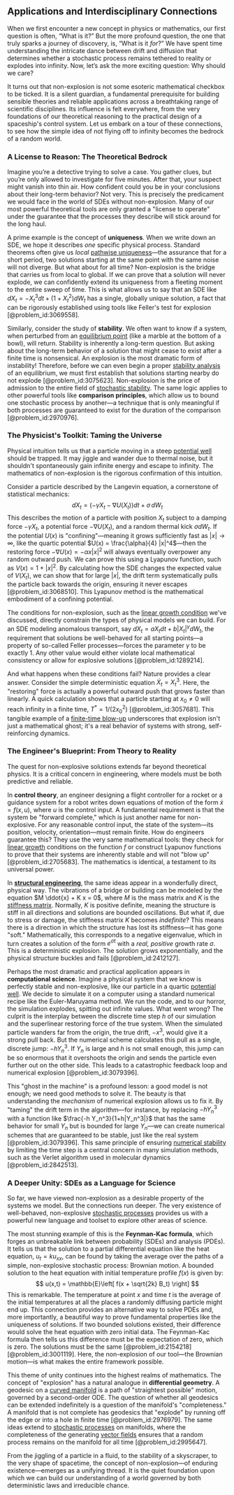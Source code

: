 ## Applications and Interdisciplinary Connections

When we first encounter a new concept in physics or mathematics, our first question is often, “What is it?” But the more profound question, the one that truly sparks a journey of discovery, is, “What is it *for*?” We have spent time understanding the intricate dance between drift and diffusion that determines whether a stochastic process remains tethered to reality or explodes into infinity. Now, let’s ask the more exciting question: Why should we care?

It turns out that non-explosion is not some esoteric mathematical checkbox to be ticked. It is a silent guardian, a fundamental prerequisite for building sensible theories and reliable applications across a breathtaking range of scientific disciplines. Its influence is felt everywhere, from the very foundations of our theoretical reasoning to the practical design of a spaceship's control system. Let us embark on a tour of these connections, to see how the simple idea of not flying off to infinity becomes the bedrock of a random world.

### A License to Reason: The Theoretical Bedrock

Imagine you’re a detective trying to solve a case. You gather clues, but you’re only allowed to investigate for five minutes. After that, your suspect might vanish into thin air. How confident could you be in your conclusions about their long-term behavior? Not very. This is precisely the predicament we would face in the world of SDEs without non-explosion. Many of our most powerful theoretical tools are only granted a "license to operate" under the guarantee that the processes they describe will stick around for the long haul.

A prime example is the concept of **uniqueness**. When we write down an SDE, we hope it describes *one* specific physical process. Standard theorems often give us *local* [pathwise uniqueness](@article_id:267275)—the assurance that for a short period, two solutions starting at the same point with the same noise will not diverge. But what about for all time? Non-explosion is the bridge that carries us from local to global. If we can prove that a solution will never explode, we can confidently extend its uniqueness from a fleeting moment to the entire sweep of time. This is what allows us to say that an SDE like $dX_t = -X_t^3 dt + (1+X_t^2) dW_t$ has a single, globally unique solution, a fact that can be rigorously established using tools like Feller's test for explosion [@problem_id:3069558].

Similarly, consider the study of **stability**. We often want to know if a system, when perturbed from an [equilibrium point](@article_id:272211) (like a marble at the bottom of a bowl), will return. Stability is inherently a long-term question. But asking about the long-term behavior of a solution that might cease to exist after a finite time is nonsensical. An explosion is the most dramatic form of instability! Therefore, before we can even begin a proper [stability analysis](@article_id:143583) of an equilibrium, we must first establish that solutions starting nearby do not explode [@problem_id:3075623]. Non-explosion is the price of admission to the entire field of [stochastic stability](@article_id:196302). The same logic applies to other powerful tools like **comparison principles**, which allow us to bound one stochastic process by another—a technique that is only meaningful if both processes are guaranteed to exist for the duration of the comparison [@problem_id:2970976].

### The Physicist's Toolkit: Taming the Universe

Physical intuition tells us that a particle moving in a steep [potential well](@article_id:151646) should be trapped. It may jiggle and wander due to thermal noise, but it shouldn't spontaneously gain infinite energy and escape to infinity. The mathematics of non-explosion is the rigorous confirmation of this intuition.

Consider a particle described by the Langevin equation, a cornerstone of statistical mechanics:
$$
dX_{t}=\left(-\gamma X_{t}-\nabla U(X_{t})\right)dt+\sigma\, dW_{t}
$$
This describes the motion of a particle with position $X_t$ subject to a damping force $-\gamma X_t$, a potential force $-\nabla U(X_t)$, and a random thermal kick $\sigma dW_t$. If the potential $U(x)$ is "confining"—meaning it grows sufficiently fast as $|x| \to \infty$, like the quartic potential $U(x) = \frac{\alpha}{4} |x|^4$—then the restoring force $-\nabla U(x) = -\alpha x |x|^2$ will always eventually overpower any random outward push. We can prove this using a Lyapunov function, such as $V(x) = 1+|x|^2$. By calculating how the SDE changes the expected value of $V(X_t)$, we can show that for large $|x|$, the drift term systematically pulls the particle back towards the origin, ensuring it never escapes [@problem_id:3068510]. This Lyapunov method is the mathematical embodiment of a confining potential.

The conditions for non-explosion, such as the [linear growth condition](@article_id:201007) we've discussed, directly constrain the types of physical models we can build. For an SDE modeling anomalous transport, say $dX_t = a X_t dt + b |X_t|^\gamma dW_t$, the requirement that solutions be well-behaved for all starting points—a property of so-called Feller processes—forces the parameter $\gamma$ to be exactly $1$. Any other value would either violate local mathematical consistency or allow for explosive solutions [@problem_id:1289214].

And what happens when these conditions fail? Nature provides a clear answer. Consider the simple deterministic equation $\dot{X}_t = X_t^3$. Here, the "restoring" force is actually a powerful outward push that grows faster than linearly. A quick calculation shows that a particle starting at $x_0 \ne 0$ will reach infinity in a finite time, $T^* = 1/(2x_0^2)$ [@problem_id:3057681]. This tangible example of a [finite-time blow-up](@article_id:141285) underscores that explosion isn't just a mathematical ghost; it's a real behavior of systems with strong, self-reinforcing dynamics.

### The Engineer's Blueprint: From Theory to Reality

The quest for non-explosive solutions extends far beyond theoretical physics. It is a critical concern in engineering, where models must be both predictive and reliable.

In **control theory**, an engineer designing a flight controller for a rocket or a guidance system for a robot writes down equations of motion of the form $\dot{x} = f(x,u)$, where $u$ is the control input. A fundamental requirement is that the system be "forward complete," which is just another name for non-explosive. For any reasonable control input, the state of the system—its position, velocity, orientation—must remain finite. How do engineers guarantee this? They use the very same mathematical tools: they check for [linear growth](@article_id:157059) conditions on the function $f$ or construct Lyapunov functions to prove that their systems are inherently stable and will not "blow up" [@problem_id:2705683]. The mathematics is identical, a testament to its universal power.

In **[structural engineering](@article_id:151779)**, the same ideas appear in a wonderfully direct, physical way. The vibrations of a bridge or building can be modeled by the equation $M \ddot{x} + K x = 0$, where $M$ is the mass matrix and $K$ is the [stiffness matrix](@article_id:178165). Normally, $K$ is positive definite, meaning the structure is stiff in all directions and solutions are bounded oscillations. But what if, due to stress or damage, the stiffness matrix $K$ becomes *indefinite*? This means there is a direction in which the structure has lost its stiffness—it has gone "soft." Mathematically, this corresponds to a negative eigenvalue, which in turn creates a solution of the form $e^{\sigma t}$ with a *real, positive* growth rate $\sigma$. This is a deterministic explosion. The solution grows exponentially, and the physical structure buckles and fails [@problem_id:2412127].

Perhaps the most dramatic and practical application appears in **computational science**. Imagine a physical system that we know is perfectly stable and non-explosive, like our particle in a quartic [potential well](@article_id:151646). We decide to simulate it on a computer using a standard numerical recipe like the Euler-Maruyama method. We run the code, and to our horror, the simulation explodes, spitting out infinite values. What went wrong? The culprit is the interplay between the discrete time step $h$ of our simulation and the superlinear restoring force of the true system. When the simulated particle wanders far from the origin, the true drift, $-x^3$, would give it a strong pull back. But the numerical scheme calculates this pull as a single, discrete jump: $-h Y_n^3$. If $Y_n$ is large and $h$ is not small enough, this jump can be so enormous that it overshoots the origin and sends the particle even further out on the other side. This leads to a catastrophic feedback loop and numerical explosion [@problem_id:3079396].

This "ghost in the machine" is a profound lesson: a good model is not enough; we need good methods to solve it. The beauty is that understanding the *mechanism* of numerical explosion allows us to fix it. By "taming" the drift term in the algorithm—for instance, by replacing $-hY_n^3$ with a function like $\frac{-h Y_n^3}{1+h|Y_n^3|}$ that has the same behavior for small $Y_n$ but is bounded for large $Y_n$—we can create numerical schemes that are guaranteed to be stable, just like the real system [@problem_id:3079396]. This same principle of ensuring [numerical stability](@article_id:146056) by limiting the time step is a central concern in many simulation methods, such as the Verlet algorithm used in molecular dynamics [@problem_id:2842513].

### A Deeper Unity: SDEs as a Language for Science

So far, we have viewed non-explosion as a desirable property of the systems we model. But the connections run deeper. The very existence of well-behaved, non-explosive [stochastic processes](@article_id:141072) provides us with a powerful new language and toolset to explore other areas of science.

The most stunning example of this is the **Feynman-Kac formula**, which forges an unbreakable link between probability (SDEs) and analysis (PDEs). It tells us that the solution to a partial differential equation like the heat equation, $u_t = k u_{xx}$, can be found by taking the average over the paths of a simple, non-explosive stochastic process: Brownian motion. A bounded solution to the heat equation with initial temperature profile $f(x)$ is given by:
$$
u(x,t) = \mathbb{E}\left[ f(x + \sqrt{2k} B_t) \right]
$$
This is remarkable. The temperature at point $x$ and time $t$ is the average of the initial temperatures at all the places a randomly diffusing particle might end up. This connection provides an alternative way to solve PDEs and, more importantly, a beautiful way to prove fundamental properties like the uniqueness of solutions. If two bounded solutions existed, their difference would solve the heat equation with zero initial data. The Feynman-Kac formula then tells us this difference must be the expectation of zero, which is zero. The solutions must be the same [@problem_id:2154218] [@problem_id:3001119]. Here, the non-explosion of our tool—the Brownian motion—is what makes the entire framework possible.

This theme of unity continues into the highest realms of mathematics. The concept of "explosion" has a natural analogue in **differential geometry**. A geodesic on a [curved manifold](@article_id:267464) is a path of "straightest possible" motion, governed by a second-order ODE. The question of whether all geodesics can be extended indefinitely is a question of the manifold's "completeness." A manifold that is not complete has geodesics that "explode" by running off the edge or into a hole in finite time [@problem_id:2976979]. The same ideas extend to [stochastic processes](@article_id:141072) on manifolds, where the completeness of the generating [vector fields](@article_id:160890) ensures that a random process remains on the manifold for all time [@problem_id:2995647].

From the jiggling of a particle in a fluid, to the stability of a skyscraper, to the very shape of spacetime, the concept of non-explosion—of enduring existence—emerges as a unifying thread. It is the quiet foundation upon which we can build our understanding of a world governed by both deterministic laws and irreducible chance.